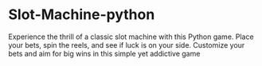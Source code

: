 # Slot-Machine-python
Experience the thrill of a classic slot machine with this Python game. Place your bets, spin the reels, and see if luck is on your side. Customize your bets and aim for big wins in this simple yet addictive game

